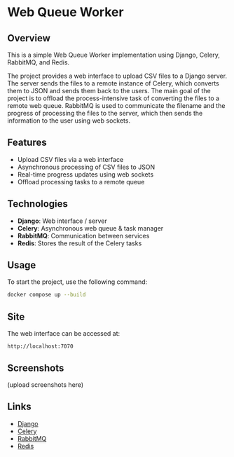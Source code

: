 # Web Queue Worker

## Overview
This is a simple Web Queue Worker implementation using Django, Celery, RabbitMQ, and Redis.

The project provides a web interface to upload CSV files to a Django server. The server sends the files to a remote instance of Celery, which converts them to JSON and sends them back to the users. The main goal of the project is to offload the process-intensive task of converting the files to a remote web queue. RabbitMQ is used to communicate the filename and the progress of processing the files to the server, which then sends the information to the user using web sockets.

## Features
- Upload CSV files via a web interface
- Asynchronous processing of CSV files to JSON
- Real-time progress updates using web sockets
- Offload processing tasks to a remote queue

## Technologies
- **Django**: Web interface / server
- **Celery**: Asynchronous web queue & task manager
- **RabbitMQ**: Communication between services
- **Redis**: Stores the result of the Celery tasks

## Usage
To start the project, use the following command:
```sh
docker compose up --build
```

## Site
The web interface can be accessed at:
```
http://localhost:7070
```

## Screenshots
(upload screenshots here)

## Links
- [Django](https://www.djangoproject.com/)
- [Celery](https://docs.celeryproject.org/en/stable/)
- [RabbitMQ](https://www.rabbitmq.com/)
- [Redis](https://redis.io/)
